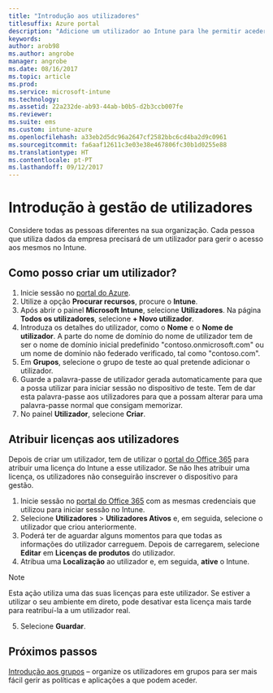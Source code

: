 ```yaml
---
title: "Introdução aos utilizadores"
titlesuffix: Azure portal
description: "Adicione um utilizador ao Intune para lhe permitir aceder a recursos da empresa em dispositivos móveis."
keywords: 
author: arob98
ms.author: angrobe
manager: angrobe
ms.date: 08/16/2017
ms.topic: article
ms.prod: 
ms.service: microsoft-intune
ms.technology: 
ms.assetid: 22a232de-ab93-44ab-b0b5-d2b3ccb007fe
ms.reviewer: 
ms.suite: ems
ms.custom: intune-azure
ms.openlocfilehash: a33eb2d5dc96a2647cf2582bbc6cd4ba2d9c0961
ms.sourcegitcommit: fa6aaf12611c3e03e38e467806fc30b1d0255e88
ms.translationtype: HT
ms.contentlocale: pt-PT
ms.lasthandoff: 09/12/2017
---
```

# <a name="get-started-with-managing-users"></a>Introdução à gestão de utilizadores

Considere todas as pessoas diferentes na sua organização. Cada pessoa que utiliza dados da empresa precisará de um utilizador para gerir o acesso aos mesmos no Intune.

## <a name="how-do-i-create-a-user"></a>Como posso criar um utilizador?

1. Inicie sessão no [portal do Azure](https://portal.azure.com).
2. Utilize a opção **Procurar recursos**, procure o **Intune**.
3. Após abrir o painel **Microsoft Intune**, selecione **Utilizadores**. Na página **Todos os utilizadores**, selecione **+ Novo utilizador**.
4. Introduza os detalhes do utilizador, como o **Nome** e o **Nome de utilizador**. A parte do nome de domínio do nome de utilizador tem de ser o nome de domínio inicial predefinido "contoso.onmicrosoft.com" ou um nome de domínio não federado verificado, tal como "contoso.com".
5. Em **Grupos**, selecione o grupo de teste ao qual pretende adicionar o utilizador.
6. Guarde a palavra-passe de utilizador gerada automaticamente para que a possa utilizar para iniciar sessão no dispositivo de teste. Tem de dar esta palavra-passe aos utilizadores para que a possam alterar para uma palavra-passe normal que consigam memorizar.
7. No painel **Utilizador**, selecione **Criar**.

## <a name="assigning-licenses-to-users"></a>Atribuir licenças aos utilizadores

Depois de criar um utilizador, tem de utilizar o [portal do Office 365](http://go.microsoft.com/fwlink/p/?LinkId=698854) para atribuir uma licença do Intune a esse utilizador. Se não lhes atribuir uma licença, os utilizadores não conseguirão inscrever o dispositivo para gestão.

1. Inicie sessão no [portal do Office 365](http://go.microsoft.com/fwlink/p/?LinkId=698854) com as mesmas credenciais que utilizou para iniciar sessão no Intune.
2. Selecione **Utilizadores** > **Utilizadores Ativos** e, em seguida, selecione o utilizador que criou anteriormente.
3. Poderá ter de aguardar alguns momentos para que todas as informações do utilizador carreguem. Depois de carregarem, selecione **Editar** em **Licenças de produtos** do utilizador.
4. Atribua uma **Localização** ao utilizador e, em seguida, **ative** o Intune.

 > [!NOTE]
 > Esta ação utiliza uma das suas licenças para este utilizador. Se estiver a utilizar o seu ambiente em direto, pode desativar esta licença mais tarde para reatribuí-la a um utilizador real.

5. Selecione **Guardar**.

## <a name="next-steps"></a>Próximos passos

[Introdução aos grupos](get-started-groups.md) – organize os utilizadores em grupos para ser mais fácil gerir as políticas e aplicações a que podem aceder.
